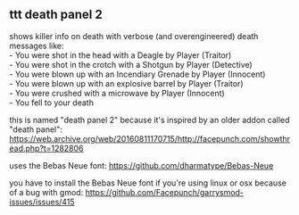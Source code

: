 ## ttt death panel 2

shows killer info on death with verbose (and overengineered) death messages like:\
\- You were shot in the head with a Deagle by Player (Traitor)\
\- You were shot in the crotch with a Shotgun by Player (Detective)\
\- You were blown up with an Incendiary Grenade by Player (Innocent)\
\- You were blown up with an explosive barrel by Player (Traitor)\
\- You were crushed with a microwave by Player (Innocent)\
\- You fell to your death

this is named "death panel 2" because it's inspired by an older addon called "death panel": https://web.archive.org/web/20160811170715/http://facepunch.com/showthread.php?t=1282806

uses the Bebas Neue font: https://github.com/dharmatype/Bebas-Neue

you have to install the Bebas Neue font if you're using linux or osx because of a bug with gmod: https://github.com/Facepunch/garrysmod-issues/issues/415
